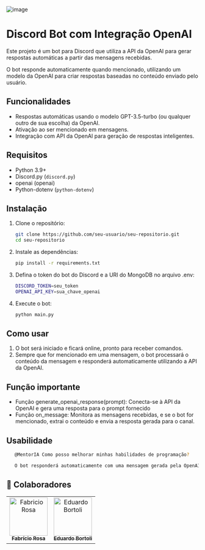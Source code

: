 ![image](https://github.com/user-attachments/assets/ccba159a-f58a-4b9b-b004-184480c3e2fc)


# Discord Bot com Integração OpenAI

Este projeto é um bot para Discord que utiliza a API da OpenAI para gerar respostas automáticas a partir das mensagens recebidas. 

O bot responde automaticamente quando mencionado, utilizando um modelo da OpenAI para criar respostas baseadas no conteúdo enviado pelo usuário.

## Funcionalidades

- Respostas automáticas usando o modelo GPT-3.5-turbo (ou qualquer outro de sua escolha) da OpenAI.
- Ativação ao ser mencionado em mensagens.
- Integração com API da OpenAI para geração de respostas inteligentes.

## Requisitos

- Python 3.9+
- Discord.py (`discord.py`)
- openai (openai)
- Python-dotenv (`python-dotenv`)

## Instalação

1. Clone o repositório:

   ```bash
   git clone https://github.com/seu-usuario/seu-repositorio.git
   cd seu-repositorio

2. Instale as dependências:

   ```bash
   pip install -r requirements.txt

3. Defina o token do bot do Discord e a URI do MongoDB no arquivo .env:

   ```bash
   DISCORD_TOKEN=seu_token
   OPENAI_API_KEY=sua_chave_openai

4. Execute o bot:

   ```bash
   python main.py

## Como usar

1. O bot será iniciado e ficará online, pronto para receber comandos.
2. Sempre que for mencionado em uma mensagem, o bot processará o conteúdo da mensagem e responderá automaticamente utilizando a API da OpenAI.

## Função importante

- Função generate_openai_response(prompt): Conecta-se à API da OpenAI e gera uma resposta para o prompt fornecido
- Função on_message: Monitora as mensagens recebidas, e se o bot for mencionado, extrai o conteúdo e envia a resposta gerada para o canal.

## Usabilidade

```bash
   @MentorIA Como posso melhorar minhas habilidades de programação?

   O bot responderá automaticamente com uma mensagem gerada pela OpenAI.
````   

<h2 id="colab">🤝 Colaboradores</h2>

<table>
  <tr>
    <td align="center">
      <a href="#">
        <img src="https://media.licdn.com/dms/image/v2/D4D03AQFhg6aT98EYyQ/profile-displayphoto-shrink_200_200/profile-displayphoto-shrink_200_200/0/1697061290400?e=1735171200&v=beta&t=I7QymWDGwsoAsobMDPcCba6KiP3cvSA8LnWUF2G9nzU" width="100px;" alt="Fabricio Rosa"/><br>
        <sub>
          <b>Fabrício Rosa</b>
        </sub>
      </a>
    </td>
    <td align="center">
      <a href="#">
        <img src="https://media.licdn.com/dms/image/v2/D4D03AQE-5o3qpWIN9g/profile-displayphoto-shrink_100_100/profile-displayphoto-shrink_100_100/0/1710954940792?e=1735171200&v=beta&t=7vLCKrr7DJio8MREsd9pBijdp8TjUFA5RdkCJpetsS0" width="100px;" alt="Eduardo Bortoli"/><br>
        <sub>
          <b>Eduardo Bortoli</b>
        </sub>
      </a>
    </td>
</table>
